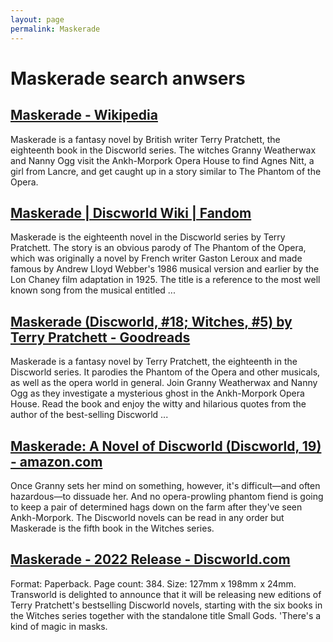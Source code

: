 ```yaml
---
layout: page
permalink: Maskerade
---
```


# Maskerade search anwsers

## [Maskerade - Wikipedia](https://en.wikipedia.org/wiki/Maskerade)

Maskerade is a fantasy novel by British writer Terry Pratchett, the eighteenth book in the Discworld series. The witches Granny Weatherwax and Nanny Ogg visit the Ankh-Morpork Opera House to find Agnes Nitt, a girl from Lancre, and get caught up in a story similar to The Phantom of the Opera.

## [Maskerade | Discworld Wiki | Fandom](https://discworld.fandom.com/wiki/Maskerade)

Maskerade is the eighteenth novel in the Discworld series by Terry Pratchett. The story is an obvious parody of The Phantom of the Opera, which was originally a novel by French writer Gaston Leroux and made famous by Andrew Lloyd Webber's 1986 musical version and earlier by the Lon Chaney film adaptation in 1925. The title is a reference to the most well known song from the musical entitled ...

## [Maskerade (Discworld, #18; Witches, #5) by Terry Pratchett - Goodreads](https://www.goodreads.com/book/show/78876.Maskerade)

Maskerade is a fantasy novel by Terry Pratchett, the eighteenth in the Discworld series. It parodies the Phantom of the Opera and other musicals, as well as the opera world in general. Join Granny Weatherwax and Nanny Ogg as they investigate a mysterious ghost in the Ankh-Morpork Opera House. Read the book and enjoy the witty and hilarious quotes from the author of the best-selling Discworld ...

## [Maskerade: A Novel of Discworld (Discworld, 19) - amazon.com](https://www.amazon.com/Maskerade-Novel-Discworld-Terry-Pratchett/dp/0062275526)

Once Granny sets her mind on something, however, it's difficult—and often hazardous—to dissuade her. And no opera-prowling phantom fiend is going to keep a pair of determined hags down on the farm after they've seen Ankh-Morpork. The Discworld novels can be read in any order but Maskerade is the fifth book in the Witches series.

## [Maskerade - 2022 Release - Discworld.com](https://discworld.com/products/books/maskerade-2022-release/)

Format: Paperback. Page count: 384. Size: 127mm x 198mm x 24mm. Transworld is delighted to announce that it will be releasing new editions of Terry Pratchett's bestselling Discworld novels, starting with the six books in the Witches series together with the standalone title Small Gods. 'There's a kind of magic in masks.
